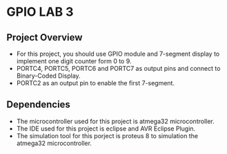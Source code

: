# GPIO LAB 3

## Project Overview

- For this project, you should use GPIO module and 7-segment display to implement one digit counter form 0 to 9. 
- PORTC4, PORTC5, PORTC6 and PORTC7 as output pins and connect to Binary-Coded Display.
- PORTC2 as an output pin to enable the first 7-segment.

## Dependencies
- The microcontroller used for this project is atmega32 microcontroller.
- The IDE used for this project is eclipse and AVR Eclipse Plugin.
- The simulation tool for this porject is proteus 8 to simulation the atmega32 microcontroller.
